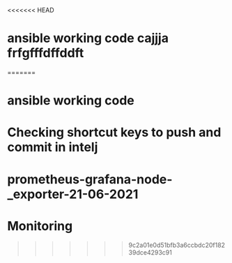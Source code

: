 <<<<<<< HEAD
# ansible working code cajjja frfgfffdffddft
=======
# ansible working code 
# Checking shortcut keys to push and commit in intelj
# prometheus-grafana-node-_exporter-21-06-2021
# Monitoring
>>>>>>> 9c2a01e0d51bfb3a6ccbdc20f18239dce4293c91
